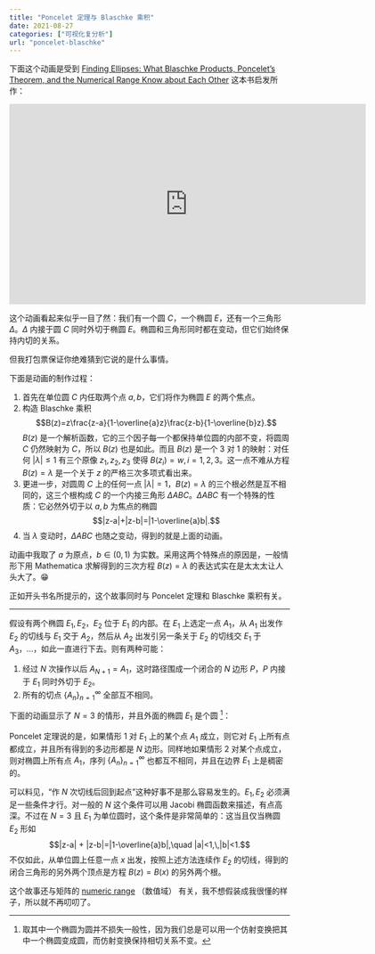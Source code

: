 ```yaml
---
title: "Poncelet 定理与 Blaschke 乘积"
date: 2021-08-27
categories: ["可视化复分析"]
url: "poncelet-blaschke"
---
```


下面这个动画是受到 [Finding Ellipses: What Blaschke Products, Poncelet’s Theorem, and the Numerical Range Know about Each Other](https://bookstore.ams.org/car-34) 这本书启发所作：

<!-- more -->

<iframe width="640" height="360" frameborder="0" src="https://www.shadertoy.com/embed/fst3Rl?gui=true&t=10&paused=true&muted=false" allowfullscreen></iframe>

这个动画看起来似乎一目了然：我们有一个圆 $C$，一个椭圆 $E$，还有一个三角形 $\Delta$。$\Delta$ 内接于圆 $C$ 同时外切于椭圆 $E$。椭圆和三角形同时都在变动，但它们始终保持内切的关系。

但我打包票保证你绝难猜到它说的是什么事情。

下面是动画的制作过程：

1. 首先在单位圆 $C$ 内任取两个点 $a,b$，它们将作为椭圆 $E$ 的两个焦点。
2. 构造 Blaschke 乘积 $$B(z)=z\frac{z-a}{1-\overline{a}z}\frac{z-b}{1-\overline{b}z}.$$ $B(z)$ 是一个解析函数，它的三个因子每一个都保持单位圆的内部不变，将圆周 $C$ 仍然映射为 $C$，所以 $B(z)$ 也是如此。而且 $B(z)$ 是一个 3 对 1 的映射：对任何 $|\lambda|\leq 1$ 有三个原像 $z_1,z_2,z_3$ 使得 $B(z_i)=w,\,i=1,2,3$。这一点不难从方程 $B(z)=\lambda$ 是一个关于 $z$ 的严格三次多项式看出来。
3. 更进一步，对圆周 $C$ 上的任何一点 $|\lambda|=1$，$B(z)=\lambda$ 的三个根必然是互不相同的，这三个根构成 $C$ 的一个内接三角形 $\Delta ABC$。$\Delta ABC$ 有一个特殊的性质：它必然外切于以 $a,b$ 为焦点的椭圆 $$|z-a|+|z-b|=|1-\overline{a}b|.$$
4. 当 $\lambda$ 变动时，$\Delta ABC$ 也随之变动，得到的就是上面的动画。

动画中我取了 $a$ 为原点，$b\in(0,1)$ 为实数。采用这两个特殊点的原因是，一般情形下用 Mathematica 求解得到的三次方程 $B(z)=\lambda$ 的表达式实在是太太太让人头大了。:grin:

正如开头书名所提示的，这个故事同时与 Poncelet 定理和 Blaschke 乘积有关。

---

假设有两个椭圆 $E_1,\,E_2$，$E_2$ 位于 $E_1$ 的内部。在 $E_1$ 上选定一点 $A_1$，从 $A_1$ 出发作 $E_2$ 的切线与 $E_1$ 交于 $A_2$，然后从 $A_2$ 出发引另一条关于 $E_2$ 的切线交 $E_1$ 于 $A_3$，...，如此一直进行下去。则有两种可能：

1. 经过 $N$ 次操作以后 $A_{N+1}=A_1$，这时路径围成一个闭合的 $N$ 边形 $P$，$P$ 内接于 $E_1$ 同时外切于 $E_2$。
2. 所有的切点 $\{A_n\}_{n=1}^\infty$ 全部互不相同。

下面的动画显示了 $N=3$ 的情形，并且外面的椭圆 $E_1$ 是个圆 [^1]：

<object data="/images/blaschke/poncelet_billiard.svg"></object>

Poncelet 定理说的是，如果情形 1 对 $E_1$ 上的某个点 $A_1$ 成立，则它对 $E_1$ 上所有点都成立，并且所有得到的多边形都是 $N$ 边形。同样地如果情形 2 对某个点成立，则对椭圆上所有点 $A_1$，序列 $\{A_n\}_{n=1}^\infty$ 也都互不相同，并且在边界 $E_1$ 上是稠密的。

可以料见，“作 $N$ 次切线后回到起点”这种好事不是那么容易发生的。$E_1,E_2$ 必须满足一些条件才行。对一般的 $N$ 这个条件可以用 Jacobi 椭圆函数来描述，有点高深。不过在 $N=3$ 且 $E_1$ 为单位圆时，这个条件是非常简单的：这当且仅当椭圆 $E_2$ 形如
$$|z-a| + |z-b|=|1-\overline{a}b|,\quad |a|<1,\,|b|<1.$$
不仅如此，从单位圆上任意一点 $x$ 出发，按照上述方法连续作 $E_2$ 的切线，得到的闭合三角形的另外两个顶点是方程 $B(z)=B(x)$ 的另外两个根。

这个故事还与矩阵的 [numeric range](https://en.wikipedia.org/wiki/Numerical_range) （数值域） 有关，我不想假装成我很懂的样子，所以就不再叨叨了。

[^1]: 取其中一个椭圆为圆并不损失一般性，因为我们总是可以用一个仿射变换把其中一个椭圆变成圆，而仿射变换保持相切关系不变。
